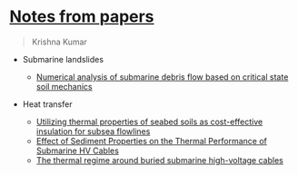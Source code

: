 # [Notes from papers](https://kks32.github.io/notes/)

> Krishna Kumar

* Submarine landslides
	* [Numerical analysis of submarine debris flow based on critical state soil mechanics](submarine-slides/numerical-analysis-submarine-critical-state/numerical_analysis_submarine_debris_critical_state.md)

* Heat transfer
	* [Utilizing thermal properties of seabed soils as cost-effective insulation for subsea flowlines](heat-transfer/thermal-properties-seabed-subsea-flowlines.md)
	* [Effect of Sediment Properties on the Thermal Performance of Submarine HV Cables](heat-transfer/thermal-properties-hv-cables-numerical/thermal-properties-hv-cables-numerical.md)
	* [The thermal regime around buried submarine high-voltage cables](heat-transfer/thermal-regime-submarine-hv-cable-experiment/thermal-regime-submarine-hv-cable-experiment.md)